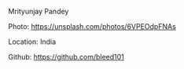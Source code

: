 Mrityunjay Pandey

Photo: https://unsplash.com/photos/6VPEOdpFNAs

Location: India

Github: https://github.com/bleed101
